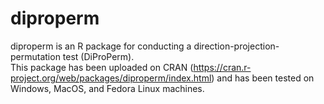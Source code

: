 # diproperm

diproperm is an R package for conducting a direction-projection-permutation test (DiProPerm).  
This package has been uploaded on CRAN (https://cran.r-project.org/web/packages/diproperm/index.html) and has been tested on Windows, MacOS, and Fedora Linux machines.
